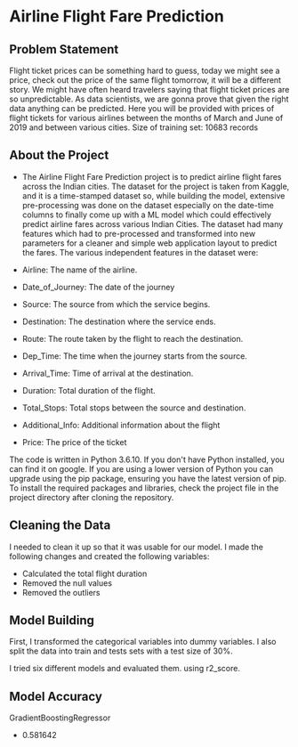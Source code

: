 
# Airline Flight Fare Prediction

## Problem Statement

Flight ticket prices can be something hard to guess, today we might see a price, check out the price of the same flight tomorrow, it will be a different story. We might have often heard travelers saying that flight ticket prices are so unpredictable. As data scientists, we are gonna prove that given the right data anything can be predicted. Here you will be provided with prices of flight tickets for various airlines between the months of March and June of 2019 and between various cities.
Size of training set: 10683 records

## About the Project

- The Airline Flight Fare Prediction  project is to predict airline flight fares across the Indian cities. The dataset for the project is taken from Kaggle, and it is a time-stamped dataset so, while building the model, extensive pre-processing was done on the dataset especially on the date-time columns to finally come up with a ML model which could effectively predict airline fares across various Indian Cities. The dataset had many features which had to pre-processed and transformed into new parameters for a cleaner and simple web application layout to predict the fares. The various independent features in the dataset were:

- Airline: The name of the airline.

- Date_of_Journey: The date of the journey

- Source: The source from which the service begins.

- Destination: The destination where the service ends.

- Route: The route taken by the flight to reach the destination.

- Dep_Time: The time when the journey starts from the source.

- Arrival_Time: Time of arrival at the destination.

- Duration: Total duration of the flight.

- Total_Stops: Total stops between the source and destination.

- Additional_Info: Additional information about the flight

- Price: The price of the ticket

The code is written in Python 3.6.10. If you don't have Python installed, you can find it on google. If you are using a lower version of Python you can upgrade using the pip package, ensuring you have the latest version of pip. To install the required packages and libraries, check the project file in the project directory after cloning the repository.

## Cleaning the Data

I needed to clean it up so that it was usable for our model. I made the following changes and created the following variables:
- Calculated the total flight duration
- Removed the null values
- Removed the outliers

## Model Building

First, I transformed the categorical variables into dummy variables. I also split the data into train and tests sets with a test size of 30%.

I tried six different models and evaluated them. using r2_score.

## Model Accuracy

GradientBoostingRegressor
- 0.581642












